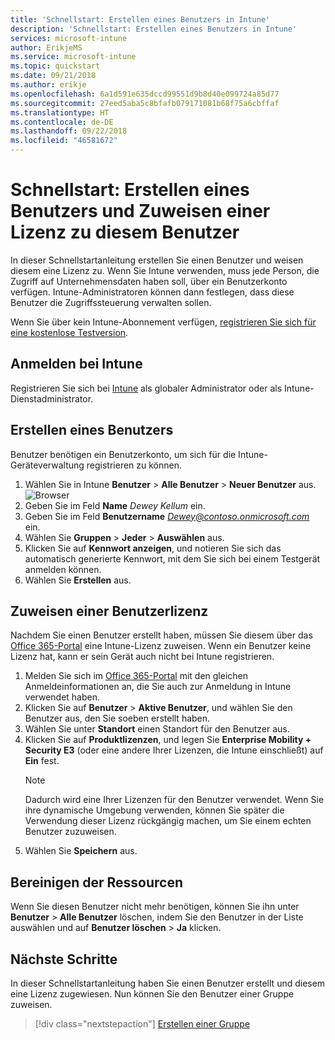```yaml
---
title: 'Schnellstart: Erstellen eines Benutzers in Intune'
description: 'Schnellstart: Erstellen eines Benutzers in Intune'
services: microsoft-intune
author: ErikjeMS
ms.service: microsoft-intune
ms.topic: quickstart
ms.date: 09/21/2018
ms.author: erikje
ms.openlocfilehash: 6a1d591e635dccd99551d9b8d40e099724a85d77
ms.sourcegitcommit: 27eed5aba5c8bfafb079171081b68f75a6cbffaf
ms.translationtype: HT
ms.contentlocale: de-DE
ms.lasthandoff: 09/22/2018
ms.locfileid: "46581672"
---
```

# <a name="quickstart-create-a-user-and-assign-a-license-to-it"></a>Schnellstart: Erstellen eines Benutzers und Zuweisen einer Lizenz zu diesem Benutzer

In dieser Schnellstartanleitung erstellen Sie einen Benutzer und weisen diesem eine Lizenz zu. Wenn Sie Intune verwenden, muss jede Person, die Zugriff auf Unternehmensdaten haben soll, über ein Benutzerkonto verfügen. Intune-Administratoren können dann festlegen, dass diese Benutzer die Zugriffssteuerung verwalten sollen.

Wenn Sie über kein Intune-Abonnement verfügen, [registrieren Sie sich für eine kostenlose Testversion](free-trial-sign-up.md).

## <a name="sign-in-to-intune"></a>Anmelden bei Intune

Registrieren Sie sich bei [Intune](https://aka.ms/intuneportal) als globaler Administrator oder als Intune-Dienstadministrator.

## <a name="create-a-user"></a>Erstellen eines Benutzers

Benutzer benötigen ein Benutzerkonto, um sich für die Intune-Geräteverwaltung registrieren zu können.

1. Wählen Sie in Intune **Benutzer** > **Alle Benutzer** > **Neuer Benutzer** aus.
![Browser](media/quickstart-create-user/create-user.png)
2. Geben Sie im Feld **Name** *Dewey Kellum* ein.
3. Geben Sie im Feld **Benutzername** *Dewey@contoso.onmicrosoft.com* ein.
4. Wählen Sie **Gruppen** > **Jeder** > **Auswählen** aus.
5. Klicken Sie auf **Kennwort anzeigen**, und notieren Sie sich das automatisch generierte Kennwort, mit dem Sie sich bei einem Testgerät anmelden können.
6. Wählen Sie **Erstellen** aus.

## <a name="assign-a-license-to-the-user"></a>Zuweisen einer Benutzerlizenz

Nachdem Sie einen Benutzer erstellt haben, müssen Sie diesem über das [Office 365-Portal](http://go.microsoft.com/fwlink/p/?LinkId=698854) eine Intune-Lizenz zuweisen. Wenn ein Benutzer keine Lizenz hat, kann er sein Gerät auch nicht bei Intune registrieren. 

1. Melden Sie sich im [Office 365-Portal](http://go.microsoft.com/fwlink/p/?LinkId=698854) mit den gleichen Anmeldeinformationen an, die Sie auch zur Anmeldung in Intune verwendet haben.
2. Klicken Sie auf **Benutzer** > **Aktive Benutzer**, und wählen Sie den Benutzer aus, den Sie soeben erstellt haben.
3. Wählen Sie unter **Standort** einen Standort für den Benutzer aus.
3. Klicken Sie auf **Produktlizenzen**, und legen Sie **Enterprise Mobility + Security E3** (oder eine andere Ihrer Lizenzen, die Intune einschließt) auf **Ein** fest.
   > [!NOTE]
   > Dadurch wird eine Ihrer Lizenzen für den Benutzer verwendet. Wenn Sie ihre dynamische Umgebung verwenden, können Sie später die Verwendung dieser Lizenz rückgängig machen, um Sie einem echten Benutzer zuzuweisen.
5. Wählen Sie **Speichern** aus.

## <a name="clean-up-resources"></a>Bereinigen der Ressourcen

Wenn Sie diesen Benutzer nicht mehr benötigen, können Sie ihn unter **Benutzer** > **Alle Benutzer** löschen, indem Sie den Benutzer in der Liste auswählen und auf **Benutzer löschen** > **Ja** klicken.

## <a name="next-steps"></a>Nächste Schritte

In dieser Schnellstartanleitung haben Sie einen Benutzer erstellt und diesem eine Lizenz zugewiesen. Nun können Sie den Benutzer einer Gruppe zuweisen.

> [!div class="nextstepaction"]
> [Erstellen einer Gruppe](quickstart-create-group.md)

